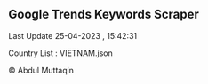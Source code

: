 

## Google Trends Keywords Scraper 
 
Last Update 25-04-2023 , 15:42:31

Country List :
VIETNAM.json



© Abdul Muttaqin 
